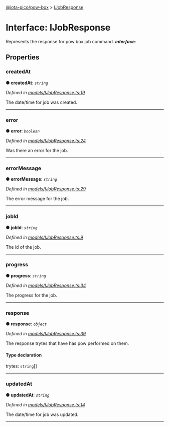 [@iota-pico/pow-box](../README.md) > [IJobResponse](../interfaces/ijobresponse.md)



# Interface: IJobResponse


Represents the response for pow box job command.
*__interface__*: 



## Properties
<a id="createdat"></a>

###  createdAt

**●  createdAt**:  *`string`* 

*Defined in [models/IJobResponse.ts:19](https://github.com/iotaeco/iota-pico-pow-box/blob/5d05235/src/models/IJobResponse.ts#L19)*



The date/time for job was created.




___

<a id="error"></a>

###  error

**●  error**:  *`boolean`* 

*Defined in [models/IJobResponse.ts:24](https://github.com/iotaeco/iota-pico-pow-box/blob/5d05235/src/models/IJobResponse.ts#L24)*



Was there an error for the job.




___

<a id="errormessage"></a>

###  errorMessage

**●  errorMessage**:  *`string`* 

*Defined in [models/IJobResponse.ts:29](https://github.com/iotaeco/iota-pico-pow-box/blob/5d05235/src/models/IJobResponse.ts#L29)*



The error message for the job.




___

<a id="jobid"></a>

###  jobId

**●  jobId**:  *`string`* 

*Defined in [models/IJobResponse.ts:9](https://github.com/iotaeco/iota-pico-pow-box/blob/5d05235/src/models/IJobResponse.ts#L9)*



The id of the job.




___

<a id="progress"></a>

###  progress

**●  progress**:  *`string`* 

*Defined in [models/IJobResponse.ts:34](https://github.com/iotaeco/iota-pico-pow-box/blob/5d05235/src/models/IJobResponse.ts#L34)*



The progress for the job.




___

<a id="response"></a>

###  response

**●  response**:  *`object`* 

*Defined in [models/IJobResponse.ts:39](https://github.com/iotaeco/iota-pico-pow-box/blob/5d05235/src/models/IJobResponse.ts#L39)*



The response trytes that have has pow performed on them.

#### Type declaration




 trytes: `string`[]







___

<a id="updatedat"></a>

###  updatedAt

**●  updatedAt**:  *`string`* 

*Defined in [models/IJobResponse.ts:14](https://github.com/iotaeco/iota-pico-pow-box/blob/5d05235/src/models/IJobResponse.ts#L14)*



The date/time for job was updated.




___


